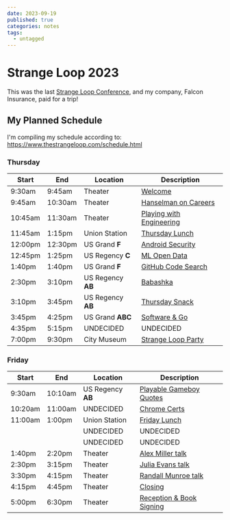 ```yaml
---
date: 2023-09-19
published: true
categories: notes
tags:
  - untagged
---
```


Strange Loop 2023
===================
This was the last [Strange Loop Conference](https://www.thestrangeloop.com/), and my company, Falcon Insurance, paid for a trip!


My Planned Schedule
-------------------
I'm compiling my schedule according to: https://www.thestrangeloop.com/schedule.html

### Thursday
| Start   | End     | Location          | Description                |
| ------- | ------- | ----------------  | -------------------------- |
|  9:30am |  9:45am | Theater           | [Welcome]                  |
|  9:45am | 10:30am | Theater           | [Hanselman on Careers]     |
| 10:45am | 11:30am | Theater           | [Playing with Engineering] |
| 11:45am |  1:15pm | Union Station     | [Thursday Lunch]           |
| 12:00pm | 12:30pm | US Grand **F**    | [Android Security]         |
| 12:45pm |  1:25pm | US Regency **C**  | [ML Open Data]             |
|  1:40pm |  1:40pm | US Grand **F**    | [GitHub Code Search]       |
|  2:30pm |  3:10pm | US Regency **AB** | [Babashka]                 |
|  3:10pm |  3:45pm | US Regency **AB** | [Thursday Snack]           |
|  3:45pm |  4:25pm | US Grand **ABC**  | [Software & Go]            |
|  4:35pm |  5:15pm | UNDECIDED         | UNDECIDED                  |
|  7:00pm |  9:30pm | City Museum       | [Strange Loop Party]       |

### Friday
| Start   | End     | Location          | Description                |
| ------- | ------- | ----------------  | -------------------------- |
|  9:30am | 10:10am | US Regency **AB** | [Playable Gameboy Quotes]  |
| 10:20am | 11:00am | UNDECIDED         | [Chrome Certs]             |
| 11:00am |  1:00pm | Union Station     | [Friday Lunch]             |
|         |         | UNDECIDED         | UNDECIDED                  |
|         |         | UNDECIDED         | UNDECIDED                  |
|  1:40pm |  2:20pm | Theater           | [Alex Miller talk]         |
|  2:30pm |  3:15pm | Theater           | [Julia Evans talk]         |
|  3:30pm |  4:15pm | Theater           | [Randall Munroe talk]      |
|  4:15pm |  4:45pm | Theater           | [Closing]                  |
|  5:00pm |  6:30pm | Theater           | [Reception & Book Signing] |


[Welcome]: https://www.thestrangeloop.com/2023/welcome.html
[Hanselman on Careers]: https://www.thestrangeloop.com/2023/how-to-build-a-meaningful-career.html
[Playing with Engineering]: https://www.thestrangeloop.com/2023/playing-with-engineering.html
[Thursday Lunch]: https://www.thestrangeloop.com/2023/thursday-lunch.html
[Android Security]: https://www.thestrangeloop.com/2023/the-attacker-has-expensive-radio-equipment-but-your-android-phone-is-resilient.html
[ML Open Data]: https://www.thestrangeloop.com/2023/without-open-data-there-is-no-ethical-machine-learning.html
[GitHub Code Search]: https://www.thestrangeloop.com/2023/lessons-from-building-github-code-search.html
[Babashka]: https://www.thestrangeloop.com/2023/babashka-a-meta-circular-clojure-interpreter-for-the-command-line.html
[Thursday Snack]: https://www.thestrangeloop.com/2023/thursday-snack.html
[Software & Go]: https://www.thestrangeloop.com/2023/software-and-the-game-of-go.html
[Strange Loop Party]: https://www.thestrangeloop.com/2023/strange-loop-party.html
[Playable Gameboy Quotes]: https://www.thestrangeloop.com/2023/playable-quotes-for-game-boy-games.html
[Friday Lunch]: https://www.thestrangeloop.com/2023/friday-lunch.html
[Alex Miller talk]: https://www.thestrangeloop.com/2023/a-long-strange-loop.html
[Julia Evans talk]: https://www.thestrangeloop.com/2023/how-to-make-hard-things-easy.html
[Randall Munroe talk]: https://www.thestrangeloop.com/2023/drawing-comics-at-work.html
[Closing]: https://www.thestrangeloop.com/2023/closing.html
[Reception & Book Signing]: https://www.thestrangeloop.com/2023/closing-reception-and-signing.html
[Chrome Certs]: https://www.thestrangeloop.com/2023/didnt-chrome-already-have-a-root-store.html